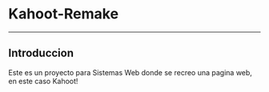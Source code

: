 # Kahoot-Remake
***
## Introduccion
Este es un proyecto para Sistemas Web donde se recreo una pagina web, en este caso Kahoot!
